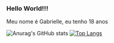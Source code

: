 ### Hello World!!! 

Meu nome é Gabrielle, eu tenho 18 anos

![Anurag's GitHub stats](https://github-readme-stats.vercel.app/api?username=gabriellecgneves&show_icons=true&theme=radical)
[![Top Langs](https://github-readme-stats.vercel.app/api/top-langs/?username=gabriellecgneves&layout=compact&theme=radical)](https://github.com/anuraghazra/github-readme-stats)
